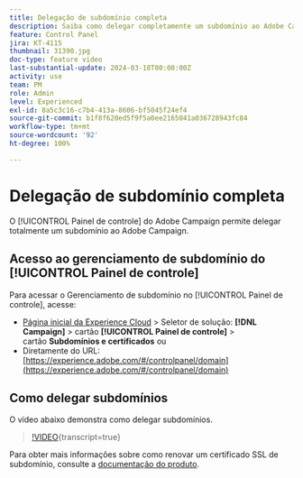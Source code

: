 ```yaml
---
title: Delegação de subdomínio completa
description: Saiba como delegar completamente um subdomínio ao Adobe Campaign.
feature: Control Panel
jira: KT-4115
thumbnail: 31390.jpg
doc-type: feature video
last-substantial-update: 2024-03-18T00:00:00Z
activity: use
team: PM
role: Admin
level: Experienced
exl-id: 8a5c3c16-c7b4-413a-8606-bf5045f24ef4
source-git-commit: b1f8f620ed5f9f5a0ee2165041a036728943fc84
workflow-type: tm+mt
source-wordcount: '92'
ht-degree: 100%

---
```


# Delegação de subdomínio completa

O [!UICONTROL Painel de controle] do Adobe Campaign permite delegar totalmente um subdomínio ao Adobe Campaign.

## Acesso ao gerenciamento de subdomínio do [!UICONTROL Painel de controle]

Para acessar o Gerenciamento de subdomínio no [!UICONTROL Painel de controle], acesse:

* [Página inicial da Experience Cloud](https://experience.adobe.com/#/home) > Seletor de solução: **[!DNL Campaign]** > cartão **[!UICONTROL Painel de controle]** > cartão **Subdomínios e certificados**
ou
* Diretamente do URL: [https://experience.adobe.com/#/controlpanel/domain](https://experience.adobe.com/#/controlpanel/domain)

## Como delegar subdomínios

O vídeo abaixo demonstra como delegar subdomínios.

>[!VIDEO](https://video.tv.adobe.com/v/3430244?learn=on&captions=por_br){transcript=true}

Para obter mais informações sobre como renovar um certificado SSL de subdomínio, consulte a [documentação do produto](https://experienceleague.adobe.com/docs/control-panel/using/subdomains-and-certificates/renewing-subdomain-certificate.html?lang=pt-BR).
